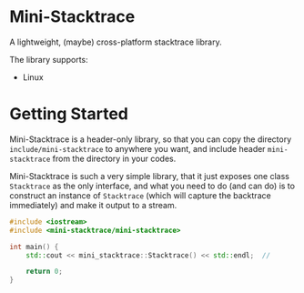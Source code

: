 # Mini-Stacktrace
A lightweight, (maybe) cross-platform stacktrace library.

The library supports:
* Linux

# Getting Started
Mini-Stacktrace is a header-only library,
so that you can copy the directory `include/mini-stacktrace` to anywhere you want,
and include header `mini-stacktrace` from the directory in your codes.

Mini-Stacktrace is such a very simple library,
that it just exposes one class `Stacktrace` as the only interface,
and what you need to do (and can do) is to construct an instance of `Stacktrace` (which will capture the backtrace immediately)
and make it output to a stream.

```c++
#include <iostream>
#include <mini-stacktrace/mini-stacktrace>

int main() {
    std::cout << mini_stacktrace::Stacktrace() << std::endl;  // 

    return 0;
}
```